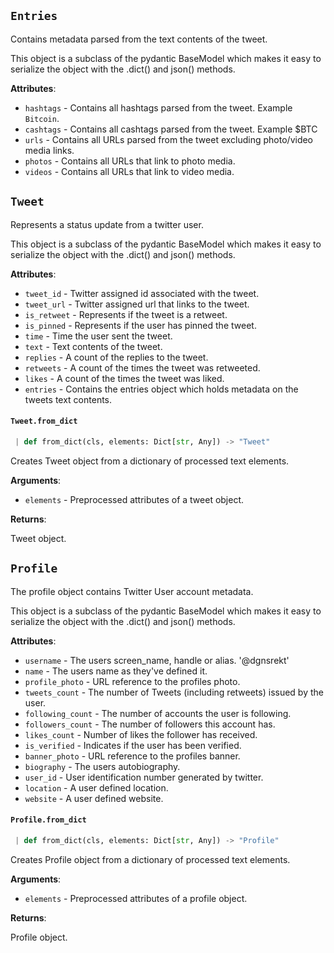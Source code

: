<a name="schema.Entries"></a>
## `Entries`

Contains metadata parsed from the text contents of the tweet.

This object is a subclass of the pydantic BaseModel which makes it easy to serialize
the object with the .dict() and json() methods.

**Attributes**:

- `hashtags` - Contains all hashtags parsed from the tweet. Example `Bitcoin`.
- `cashtags` - Contains all cashtags parsed from the tweet. Example $BTC
- `urls` - Contains all URLs parsed from the tweet excluding photo/video media links.
- `photos` - Contains all URLs that link to photo media.
- `videos` - Contains all URLs that link to video media.

<a name="schema.Tweet"></a>
## `Tweet`

Represents a status update from a twitter user.

This object is a subclass of the pydantic BaseModel which makes it easy to serialize
the object with the .dict() and json() methods.

**Attributes**:

- `tweet_id` - Twitter assigned id associated with the tweet.
- `tweet_url` - Twitter assigned url that links to the tweet.
- `is_retweet` - Represents if the tweet is a retweet.
- `is_pinned` - Represents if the user has pinned the tweet.
- `time` - Time the user sent the tweet.
- `text` - Text contents of the tweet.
- `replies` - A count of the replies to the tweet.
- `retweets` - A count of the times the tweet was retweeted.
- `likes` - A count of the times the tweet was liked.
- `entries` - Contains the entries object which holds metadata
  on the tweets text contents.

<a name="schema.Tweet.from_dict"></a>
#### `Tweet.from_dict`

```python
 | def from_dict(cls, elements: Dict[str, Any]) -> "Tweet"
```

Creates Tweet object from a dictionary of processed text elements.

**Arguments**:

- `elements` - Preprocessed attributes of a tweet object.
  

**Returns**:

  Tweet object.

<a name="schema.Profile"></a>
## `Profile`

The profile object contains Twitter User account metadata.

This object is a subclass of the pydantic BaseModel which makes it easy to serialize
the object with the .dict() and json() methods.

**Attributes**:

- `username` - The users screen_name, handle or alias. '@dgnsrekt'
- `name` - The users name as they've defined it.
- `profile_photo` - URL reference to the profiles photo.
- `tweets_count` - The number of Tweets (including retweets) issued by the user.
- `following_count` - The number of accounts the user is following.
- `followers_count` - The number of followers this account has.
- `likes_count` - Number of likes the follower has received.
- `is_verified` - Indicates if the user has been verified.
- `banner_photo` - URL reference to the profiles banner.
- `biography` - The users autobiography.
- `user_id` - User identification number generated by twitter.
- `location` - A user defined location.
- `website` - A user defined website.

<a name="schema.Profile.from_dict"></a>
#### `Profile.from_dict`

```python
 | def from_dict(cls, elements: Dict[str, Any]) -> "Profile"
```

Creates Profile object from a dictionary of processed text elements.

**Arguments**:

- `elements` - Preprocessed attributes of a profile object.
  

**Returns**:

  Profile object.

